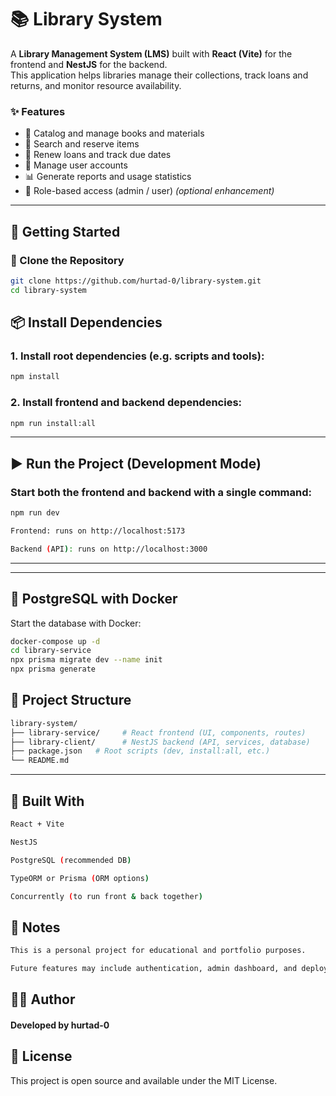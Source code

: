 # 📚 Library System

A **Library Management System (LMS)** built with **React (Vite)** for the frontend and **NestJS** for the backend.  
This application helps libraries manage their collections, track loans and returns, and monitor resource availability.

### ✨ Features

- 📖 Catalog and manage books and materials  
- 🔎 Search and reserve items  
- 🔁 Renew loans and track due dates  
- 👤 Manage user accounts  
- 📊 Generate reports and usage statistics  
- 🔐 Role-based access (admin / user) *(optional enhancement)*

---

## 🚀 Getting Started

### 🔧 Clone the Repository

```bash
git clone https://github.com/hurtad-0/library-system.git
cd library-system
```

## 📦 Install Dependencies

### 1. Install root dependencies (e.g. scripts and tools):

```bash
npm install
```
### 2. Install frontend and backend dependencies:
```bash
npm run install:all
```

---
## ▶️ Run the Project (Development Mode)

### Start both the frontend and backend with a single command:

```bash
npm run dev

Frontend: runs on http://localhost:5173

Backend (API): runs on http://localhost:3000
```

---

---

## 🐳 PostgreSQL with Docker

Start the database with Docker:

```bash
docker-compose up -d
cd library-service
npx prisma migrate dev --name init
npx prisma generate
```

## 📁 Project Structure

```bash
library-system/
├── library-service/     # React frontend (UI, components, routes)
├── library-client/      # NestJS backend (API, services, database)
├── package.json   # Root scripts (dev, install:all, etc.)
└── README.md
```

---
## 🧰 Built With
```bash
React + Vite

NestJS

PostgreSQL (recommended DB)

TypeORM or Prisma (ORM options)

Concurrently (to run front & back together)
```



## 📌 Notes
```bash
This is a personal project for educational and portfolio purposes.

Future features may include authentication, admin dashboard, and deployment setup.
```


## 🧑‍💻 Author

#### Developed by hurtad-0


## 📄 License

This project is open source and available under the MIT License.